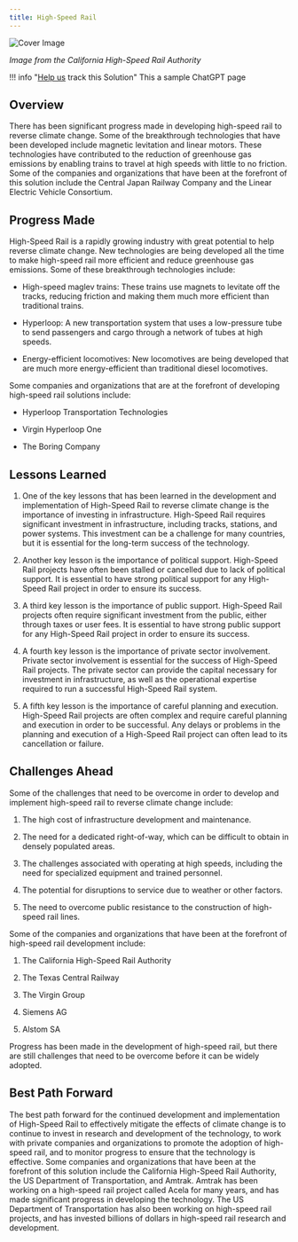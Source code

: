 ```yaml
---
title: High-Speed Rail
---
```


![Cover Image](img/high-speed-rail.jpg)

_Image from the California High-Speed Rail Authority_

!!! info "[Help us](../../contribute) track this Solution"
    This a sample ChatGPT page

## Overview

There has been significant progress made in developing high-speed rail to reverse climate change. Some of the breakthrough technologies that have been developed include magnetic levitation and linear motors. These technologies have contributed to the reduction of greenhouse gas emissions by enabling trains to travel at high speeds with little to no friction. Some of the companies and organizations that have been at the forefront of this solution include the Central Japan Railway Company and the Linear Electric Vehicle Consortium.

## Progress Made

High-Speed Rail is a rapidly growing industry with great potential to help reverse climate change. New technologies are being developed all the time to make high-speed rail more efficient and reduce greenhouse gas emissions. Some of these breakthrough technologies include:

- High-speed maglev trains: These trains use magnets to levitate off the tracks, reducing friction and making them much more efficient than traditional trains.

- Hyperloop: A new transportation system that uses a low-pressure tube to send passengers and cargo through a network of tubes at high speeds.

- Energy-efficient locomotives: New locomotives are being developed that are much more energy-efficient than traditional diesel locomotives.

Some companies and organizations that are at the forefront of developing high-speed rail solutions include:

- Hyperloop Transportation Technologies

- Virgin Hyperloop One

- The Boring Company

## Lessons Learned

1. One of the key lessons that has been learned in the development and implementation of High-Speed Rail to reverse climate change is the importance of investing in infrastructure. High-Speed Rail requires significant investment in infrastructure, including tracks, stations, and power systems. This investment can be a challenge for many countries, but it is essential for the long-term success of the technology.

2. Another key lesson is the importance of political support. High-Speed Rail projects have often been stalled or cancelled due to lack of political support. It is essential to have strong political support for any High-Speed Rail project in order to ensure its success.

3. A third key lesson is the importance of public support. High-Speed Rail projects often require significant investment from the public, either through taxes or user fees. It is essential to have strong public support for any High-Speed Rail project in order to ensure its success.

4. A fourth key lesson is the importance of private sector involvement. Private sector involvement is essential for the success of High-Speed Rail projects. The private sector can provide the capital necessary for investment in infrastructure, as well as the operational expertise required to run a successful High-Speed Rail system.

5. A fifth key lesson is the importance of careful planning and execution. High-Speed Rail projects are often complex and require careful planning and execution in order to be successful. Any delays or problems in the planning and execution of a High-Speed Rail project can often lead to its cancellation or failure.

## Challenges Ahead

Some of the challenges that need to be overcome in order to develop and implement high-speed rail to reverse climate change include:

1. The high cost of infrastructure development and maintenance.

2. The need for a dedicated right-of-way, which can be difficult to obtain in densely populated areas.

3. The challenges associated with operating at high speeds, including the need for specialized equipment and trained personnel.

4. The potential for disruptions to service due to weather or other factors.

5. The need to overcome public resistance to the construction of high-speed rail lines.

Some of the companies and organizations that have been at the forefront of high-speed rail development include:

1. The California High-Speed Rail Authority

2. The Texas Central Railway

3. The Virgin Group

4. Siemens AG

5. Alstom SA

Progress has been made in the development of high-speed rail, but there are still challenges that need to be overcome before it can be widely adopted.

## Best Path Forward

The best path forward for the continued development and implementation of High-Speed Rail to effectively mitigate the effects of climate change is to continue to invest in research and development of the technology, to work with private companies and organizations to promote the adoption of high-speed rail, and to monitor progress to ensure that the technology is effective. Some companies and organizations that have been at the forefront of this solution include the California High-Speed Rail Authority, the US Department of Transportation, and Amtrak. Amtrak has been working on a high-speed rail project called Acela for many years, and has made significant progress in developing the technology. The US Department of Transportation has also been working on high-speed rail projects, and has invested billions of dollars in high-speed rail research and development.
